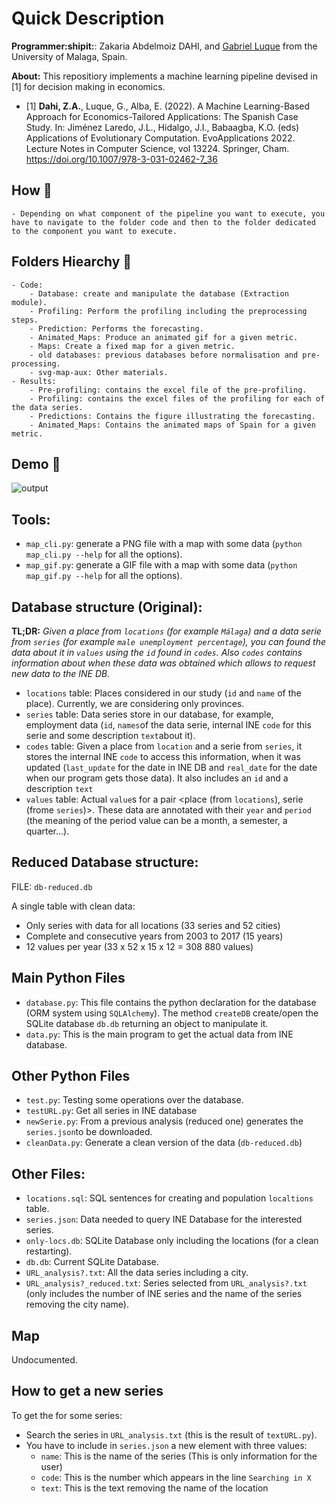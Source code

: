 # Quick Description

**Programmer:shipit:**: Zakaria Abdelmoiz DAHI, and [Gabriel Luque](https://github.com/GabJL) from the University of Malaga, Spain. 

**About:** This repositiory implements a machine learning pipeline devised in [1] for decision making in economics.

- [1] **Dahi, Z.A.**, Luque, G., Alba, E. (2022). A Machine Learning-Based Approach for Economics-Tailored Applications: The Spanish Case Study. In: Jiménez Laredo, J.L., Hidalgo, J.I., Babaagba, K.O. (eds) Applications of Evolutionary Computation. EvoApplications 2022. Lecture Notes in Computer Science, vol 13224. Springer, Cham. https://doi.org/10.1007/978-3-031-02462-7_36

## **How :green_book:** 

    - Depending on what component of the pipeline you want to execute, you have to navigate to the folder code and then to the folder dedicated to the component you want to execute.


## **Folders Hiearchy :open_file_folder:**
    
    - Code:
        - Database: create and manipulate the database (Extraction module).
        - Profiling: Perform the profiling including the preprocessing steps.
        - Prediction: Performs the forecasting.
        - Animated_Maps: Produce an animated gif for a given metric.
        - Maps: Create a fixed map for a given metric.
        - old databases: previous databases before normalisation and pre-processing.
        - svg-map-aux: Other materials.
    - Results:
        - Pre-profiling: contains the excel file of the pre-profiling.
        - Profiling: contains the excel files of the profiling for each of the data series.
        - Predictions: Contains the figure illustrating the forecasting.
        - Animated_Maps: Contains the animated maps of Spain for a given metric.

        
## **Demo :movie_camera:**
    
![output](https://user-images.githubusercontent.com/68249696/221965123-627996d5-b764-4003-840d-281d4b7308ac.gif)


## Tools:

* `map_cli.py`: generate a PNG file with a map with some data (`python map_cli.py --help` for all the options).
* `map_gif.py`: generate a GIF file with a map with some data (`python map_gif.py --help` for all the options).

## Database structure (Original):

**TL;DR:** *Given a place from `locations` (for example `Málaga`) and a data serie from `series` (for example 
`male unemployment percentage`), you can found the data about it in `values` using the `id` found in `codes`. Also `codes`
contains information about when these data was obtained which allows to request new data to the INE DB.*

* `locations` table: Places considered in our study (`id` and `name` of the place). Currently, we are considering only 
provinces.
* `series` table: Data series store in our database, for example, employment data (`id`, `names`of the data serie, 
internal INE `code` for this serie and some description `text`about it).
* `codes` table: Given a place from `location` and a serie from `series`, it stores the internal INE `code` to access 
this information, when it was updated (`last_update` for the date in INE DB and `real_date` for the date when our program
gets those data). It also includes an `id` and a description `text`
* `values` table: Actual `value`s for a pair <place (from `locations`), serie (frome `series`)>. These data are annotated 
with their `year` and `period` (the meaning of the period value can be a month, a semester, a quarter...).

## Reduced Database structure:

FILE: `db-reduced.db`

A single table with clean data:
* Only series with data for all locations (33 series and 52 cities)
* Complete and consecutive years from 2003 to 2017 (15 years)
* 12 values per year (33 x 52 x 15 x 12 = 308 880 values)

## Main Python Files

* `database.py`: This file contains the python declaration for the database (ORM system using `SQLAlchemy`). The method 
`createDB` create/open the SQLite database `db.db` returning an object to manipulate it.
* `data.py`: This is the main program to get the actual data from INE database.

## Other Python Files

* `test.py`: Testing some operations over the database.
* `testURL.py`: Get all series in INE database
* `newSerie.py`: From a previous analysis (reduced one) generates the `series.json`to be downloaded.
* `cleanData.py`: Generate a clean version of the data (`db-reduced.db`)

## Other Files:

* `locations.sql`: SQL sentences for creating and population `localtions` table.
* `series.json`: Data needed to query INE Database for the interested series.
* `only-locs.db`: SQLite Database only including the locations (for a clean restarting).
* `db.db`: Current SQLite Database.
* `URL_analysis?.txt`: All the data series including a city.
* `URL_analysis?_reduced.txt`: Series selected from `URL_analysis?.txt` (only includes the number of INE series and the 
name of the series removing the city name). 

## Map

Undocumented.

## How to get a new series

To get the for some series:
* Search the series in `URL_analysis.txt` (this is the result of `textURL.py`).
* You have to include in `series.json` a new element with three values:
  * `name`: This is the name of the series (This is only information for the user)
  * `code`: This is the number which appears in the line `Searching in X`
  * `text`: This is the text removing the name of the location


